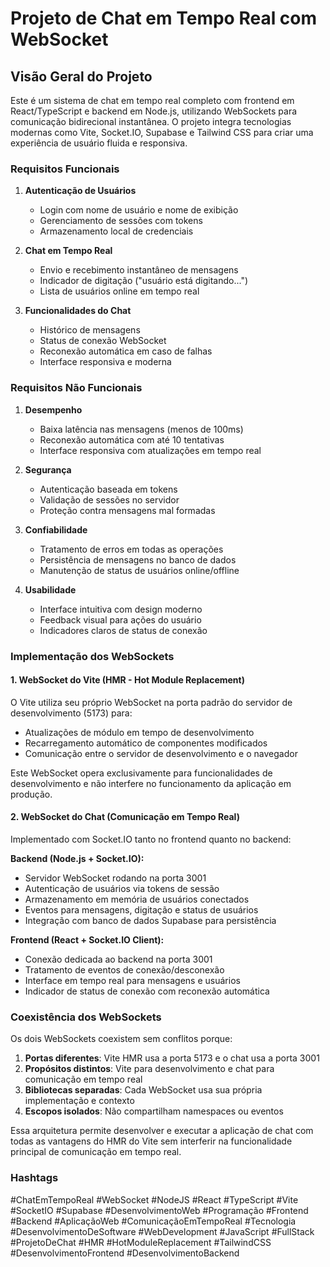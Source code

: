 # Projeto de Chat em Tempo Real com WebSocket

## Visão Geral do Projeto

Este é um sistema de chat em tempo real completo com frontend em React/TypeScript e backend em Node.js, utilizando WebSockets para comunicação bidirecional instantânea. O projeto integra tecnologias modernas como Vite, Socket.IO, Supabase e Tailwind CSS para criar uma experiência de usuário fluida e responsiva.

### Requisitos Funcionais

1. **Autenticação de Usuários**
   - Login com nome de usuário e nome de exibição
   - Gerenciamento de sessões com tokens
   - Armazenamento local de credenciais

2. **Chat em Tempo Real**
   - Envio e recebimento instantâneo de mensagens
   - Indicador de digitação ("usuário está digitando...")
   - Lista de usuários online em tempo real

3. **Funcionalidades do Chat**
   - Histórico de mensagens
   - Status de conexão WebSocket
   - Reconexão automática em caso de falhas
   - Interface responsiva e moderna

### Requisitos Não Funcionais

1. **Desempenho**
   - Baixa latência nas mensagens (menos de 100ms)
   - Reconexão automática com até 10 tentativas
   - Interface responsiva com atualizações em tempo real

2. **Segurança**
   - Autenticação baseada em tokens
   - Validação de sessões no servidor
   - Proteção contra mensagens mal formadas

3. **Confiabilidade**
   - Tratamento de erros em todas as operações
   - Persistência de mensagens no banco de dados
   - Manutenção de status de usuários online/offline

4. **Usabilidade**
   - Interface intuitiva com design moderno
   - Feedback visual para ações do usuário
   - Indicadores claros de status de conexão

### Implementação dos WebSockets

#### 1. WebSocket do Vite (HMR - Hot Module Replacement)

O Vite utiliza seu próprio WebSocket na porta padrão do servidor de desenvolvimento (5173) para:
- Atualizações de módulo em tempo de desenvolvimento
- Recarregamento automático de componentes modificados
- Comunicação entre o servidor de desenvolvimento e o navegador

Este WebSocket opera exclusivamente para funcionalidades de desenvolvimento e não interfere no funcionamento da aplicação em produção.

#### 2. WebSocket do Chat (Comunicação em Tempo Real)

Implementado com Socket.IO tanto no frontend quanto no backend:

**Backend (Node.js + Socket.IO):**
- Servidor WebSocket rodando na porta 3001
- Autenticação de usuários via tokens de sessão
- Armazenamento em memória de usuários conectados
- Eventos para mensagens, digitação e status de usuários
- Integração com banco de dados Supabase para persistência

**Frontend (React + Socket.IO Client):**
- Conexão dedicada ao backend na porta 3001
- Tratamento de eventos de conexão/desconexão
- Interface em tempo real para mensagens e usuários
- Indicador de status de conexão com reconexão automática

### Coexistência dos WebSockets

Os dois WebSockets coexistem sem conflitos porque:
1. **Portas diferentes**: Vite HMR usa a porta 5173 e o chat usa a porta 3001
2. **Propósitos distintos**: Vite para desenvolvimento e chat para comunicação em tempo real
3. **Bibliotecas separadas**: Cada WebSocket usa sua própria implementação e contexto
4. **Escopos isolados**: Não compartilham namespaces ou eventos

Essa arquitetura permite desenvolver e executar a aplicação de chat com todas as vantagens do HMR do Vite sem interferir na funcionalidade principal de comunicação em tempo real.

### Hashtags

#ChatEmTempoReal #WebSocket #NodeJS #React #TypeScript #Vite #SocketIO #Supabase #DesenvolvimentoWeb #Programação #Frontend #Backend #AplicaçãoWeb #ComunicaçãoEmTempoReal #Tecnologia #DesenvolvimentoDeSoftware #WebDevelopment #JavaScript #FullStack #ProjetoDeChat #HMR #HotModuleReplacement #TailwindCSS #DesenvolvimentoFrontend #DesenvolvimentoBackend